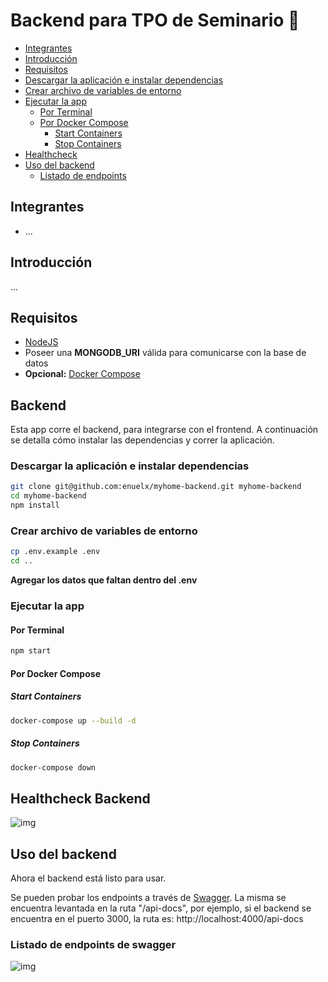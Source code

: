 # Backend para TPO de Seminario :rocket:

- [Integrantes](#integrantes)
- [Introducción](#introducción)  
- [Requisitos](#requisitos) 
- [Descargar la aplicación e instalar dependencias](#descargar-la-aplicación-e-instalar-dependencias)
- [Crear archivo de variables de entorno](#crear-archivo-de-variables-de-entorno) 
- [Ejecutar la app](#ejecutar-la-app) 
    * [Por Terminal](#por-terminal) 
    * [Por Docker Compose](#por-docker-compose) 
        * [Start Containers](#start-containers) 
        * [Stop Containers](#stop-containers) 
- [Healthcheck](#healthcheck-backend) 
- [Uso del backend](#uso-del-backend)
    * [Listado de endpoints](#listado-de-endpoints-de-swagger) 

## Integrantes
- ...
 
## Introducción

...

## Requisitos
- [NodeJS](https://nodejs.org/en/download/)
- Poseer una <b>MONGODB_URI</b> válida para comunicarse con la base de datos
- <b>Opcional:</b> [Docker Compose](https://docs.docker.com/compose/install/)

## Backend
Esta app corre el backend, para integrarse con el frontend. A continuación se detalla cómo instalar las dependencias y correr la aplicación.

### Descargar la aplicación e instalar dependencias

```bash
git clone git@github.com:enuelx/myhome-backend.git myhome-backend
cd myhome-backend
npm install
```

### Crear archivo de variables de entorno
```bash
cp .env.example .env
cd ..
```

<b>Agregar los datos que faltan dentro del .env</b>

### Ejecutar la app
#### Por Terminal
```bash
npm start
```

#### Por Docker Compose

##### Start Containers
```bash
docker-compose up --build -d
```
##### Stop Containers

```bash
docker-compose down
```

## Healthcheck Backend
![img]()


## Uso del backend
Ahora el backend está listo para usar.

Se pueden probar los endpoints a través de [Swagger](https://swagger.io/). La misma se encuentra levantada en la ruta "/api-docs", por ejemplo, si el backend se encuentra en el puerto 3000, la ruta es: http://localhost:4000/api-docs

### Listado de endpoints de swagger
![img]()
